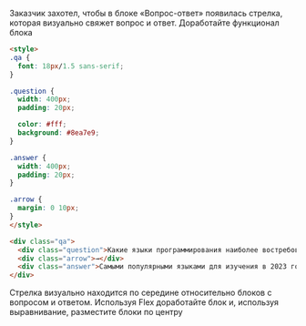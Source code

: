 Заказчик захотел, чтобы в блоке «Вопрос-ответ» появилась стрелка, которая визуально свяжет вопрос и ответ. Доработайте функционал блока

```html
<style>
.qa {
  font: 18px/1.5 sans-serif;
}

.question {
  width: 400px;
  padding: 20px;

  color: #fff;
  background: #8ea7e9;
}

.answer {
  width: 400px;
  padding: 20px;
}

.arrow {
  margin: 0 10px;
}
</style>

<div class="qa">
  <div class="question">Какие языки программирования наиболее востребованы в 2023?</div>
  <div class="arrow">→</div>
  <div class="answer">Самыми популярными языками для изучения в 2023 году остаются Python и JavaScript</div>
</div>
```

Стрелка визуально находится по середине относительно блоков с вопросом и ответом. Используя Flex доработайте блок и, используя выравнивание, разместите блоки по центру
